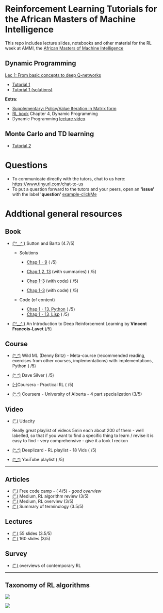 # Reinforcement Learning Tutorials for the African Masters of Machine Intelligence

This repo includes lecture slides, notebooks and other material for the RL week at AMMI, the [African Masters of Machine Intelligence](https://aims-ammi.com/)

## Dynamic Programming

[Lec 1: From basic concepts to deep Q-networks](https://drive.google.com/file/d/1nV5uRjZ3tpLe9mxBP9-uEsSSnmjCuuAq/view)

- [Tutorial 1](https://github.com/s-mawjee/ammi-reinforcement-learning-2020/blob/master/Dynamic_Programming.ipynb)
- [Tutorial 1 (solutions)](https://github.com/s-mawjee/ammi-reinforcement-learning-2020/blob/master/Dynamic_Programming_Solutions.ipynb)

**Extra**:

- [Supplementary: Policy/Value Iteration in Matrix form](https://drive.google.com/file/d/1UR20JtQRjFyrvCseusVuPBmQIpB3XFAH/view?usp=sharing)
- [RL book](http://incompleteideas.net/book/the-book-2nd.html) Chapter 4, Dynamic Programming
- Dynamic Programming [lecture video](https://youtu.be/Nd1-UUMVfz4)

## Monte Carlo and TD learning

- [Tutorial 2](https://github.com/s-mawjee/ammi-reinforcement-learning-2020/blob/master/MonteCarlo_TD.ipynb)

# Questions

- To communicate directly with the tutors, chat to us here: https://www.tinyurl.com/chat-to-us
- To put a question forward to the tutors and your peers, open an **'issue'** with the label **'question'** [example-clickMe](https://tinyurl.com/issues-questions)

# Addtional general resources

## Book

- [('^\_\_^')](http://incompleteideas.net/book/the-book-2nd.html) Sutton and Barto (4.7/5)

  - Solutions

    - [Chap 1 - 9](http://fumblog.um.ac.ir/gallery/839/weatherwax_sutton_solutions_manual.pdf) ( /5)
    - [Chap 1,2, 13](https://micahcarroll.github.io/learning/2018/05/17/sutton-and-barto-rl.html) (with summaries) ( /5)
    - [Chap 1-3](https://github.com/iamhectorotero/rlai-exercises) (with code) ( /5)

    - [Chap 1-3](https://github.com/JKCooper2/rlai-exercises/tree/master/Chapter%202) (with code) ( /5)

  - Code (of content)
    - [Chap 1 - 13, Python](https://github.com/ShangtongZhang/reinforcement-learning-an-introduction) ( /5)
    - [Chap 1 - 13, Lisp](http://incompleteideas.net/book/code/code2nd.html) ( /5)

- [('^\_\_^')](https://arxiv.org/pdf/1811.12560.pdf) An Introduction to Deep Reinforcement Learning by **Vincent Francois-Lavet** (/5)

## Course

- [(^\_^)](http://www.wildml.com/2016/10/learning-reinforcement-learning/) Wild ML (Denny Britz) - Meta-course (recommended reading, exercises from other courses, implementations) with implementations, Python ( /5)

- [(^\_^)](http://www0.cs.ucl.ac.uk/staff/d.silver/web/Teaching.html) Dave Silver ( /5)

- [(-)](https://www.coursera.org/learn/practical-rl/home/)Coursera - Practical RL ( /5)

- [(^\_^)](https://www.coursera.org/specializations/reinforcement-learning) Coursera - University of Alberta - 4 part specialization (3/5)

## Video

- [(",)](https://www.youtube.com/watch?v=WO3kmx4CVgg&list=PL__ycckD1ec_yNMjDl-Lq4-1ZqHcXqgm7) Udacity

  Really great playlist of videos 5min each about 200 of them - well labelled, so that if you want to find a specific thing to learn / revise it is easy to find - very comprehensive - give it a look I reckon

- [(^\_^)](https://deeplizard.com/learn/video/nyjbcRQ-uQ8) Deeplizard - RL playlist - 18 Vids ( /5)

- [(^\_^)](https://www.youtube.com/results?search_query=reinforcement+learning+playlist) YouTube playlist ( /5)

---

## Articles

- [(",)](https://www.freecodecamp.org/news/an-introduction-to-reinforcement-learning-4339519de419/) Free code camp - ( 4/5) - _good overview_
- [(",)](https://towardsdatascience.com/introduction-to-various-reinforcement-learning-algorithms-i-q-learning-sarsa-dqn-ddpg-72a5e0cb6287) Medium, RL algorithm review (3/5)
- [(",)](https://medium.com/@SmartLabAI/reinforcement-learning-algorithms-an-intuitive-overview-904e2dff5bbc) Medium, RL overview (3/5)
- [(",)](https://medium.com/@jonathan_hui/rl-basics-algorithms-and-terms-ae98314851d7) Summary of terminology (3.5/5)

## Lectures

- [(",)](https://www.google.com/url?sa=t&rct=j&q=&esrc=s&source=web&cd=17&ved=2ahUKEwi_i5G_1YHlAhVUTsAKHe7-DO0QFjAQegQIBhAC&url=https%3A%2F%2Fwww.cs.cmu.edu%2F~mgormley%2Fcourses%2F10601-s17%2Fslides%2Flecture26-ri.pdf&usg=AOvVaw16vK6xMu1KnDfSBJLhsQ2h) 55 slides (3.5/5)
- [(",)](https://www.google.com/url?sa=t&rct=j&q=&esrc=s&source=web&cd=16&ved=2ahUKEwi_i5G_1YHlAhVUTsAKHe7-DO0QFjAPegQIAhAC&url=http%3A%2F%2Fgki.informatik.uni-freiburg.de%2Fteaching%2Fws0607%2Fadvanced%2Frecordings%2Freinforcement.pdf&usg=AOvVaw27GhncdcRKcuC4kef1j_m1) 160 slides (3/5)

## Survey

- [(",)](https://www.cs.cmu.edu/afs/cs/project/jair/pub/volume4/kaelbling96a-html/rl-survey.html) overviews of contemporary RL

---

## Taxonomy of RL algorithms

![](https://i.gyazo.com/2518e3649a399d299297cccf46abf3ee.png)

![](https://i.gyazo.com/14471967e6fdd130e49657e40cf640f5.png)
